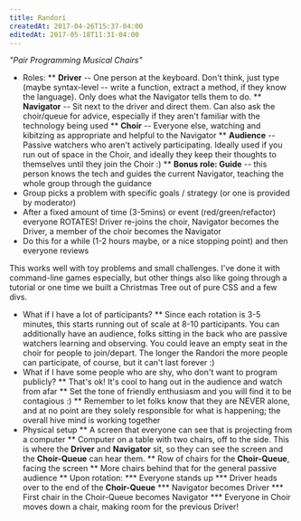 ```yaml
---
title: Randori
createdAt: 2017-04-26T15:37-04:00
editedAt: 2017-05-18T11:31-04:00
---
```


<i>"Pair Programming Musical Chairs"</i>

* Roles:
** <b>Driver</b> -- One person at the keyboard. Don't think, just type (maybe syntax-level -- write a function, extract a method, if they know the language). Only does what the Navigator tells them to do.
** <b>Navigator</b> -- Sit next to the driver and direct them. Can also ask the choir/queue for advice, especially if they aren't familiar with the technology being used
** <b>Choir</b> -- Everyone else, watching and kibitzing as appropriate and helpful to the Navigator
** <b>Audience</b> -- Passive watchers who aren't actively participating. Ideally used if you run out of space in the Choir, and ideally they keep their thoughts to themselves until they join the Choir :)
** <b>Bonus role: Guide</b> -- this person knows the tech and guides the current Navigator, teaching the whole group through the guidance
* Group picks a problem with specific goals / strategy (or one is provided by moderator)
* After a fixed amount of time (3-5mins) or event (red/green/refactor) everyone ROTATES! Driver re-joins the choir, Navigator becomes the Driver, a member of the choir becomes the Navigator
* Do this for a while (1-2 hours maybe, or a nice stopping point) and then everyone reviews

This works well with toy problems and small challenges. I've done it with command-line games especially, but other things also like going through a tutorial or one time we built a Christmas Tree out of pure CSS and a few divs.

* What if I have a lot of participants?
** Since each rotation is 3-5 minutes, this starts running out of scale at 8-10 participants. You can additionally have an audience, folks sitting in the back who are passive watchers learning and observing. You could leave an empty seat in the choir for people to join/depart. The longer the Randori the more people can participate, of course, but it can't last forever :)
* What if I have some people who are shy, who don't want to program publicly?
** That's ok! It's cool to hang out in the audience and watch from afar
** Set the tone of friendly enthusiasm and you will find it to be contagious :)
** Remember to let folks know that they are NEVER alone, and at no point are they solely responsible for what is happening; the overall hive mind is working together
* Physical setup
** A screen that everyone can see that is projecting from a computer
** Computer on a table with two chairs, off to the side. This is where the <b>Driver</b> and <b>Navigator</b> sit, so they can see the screen and the <b>Choir-Queue</b> can hear them.
** Row of chairs for the <b>Choir-Queue</b>, facing the screen
** More chairs behind that for the general passive audience
** Upon rotation:
*** Everyone stands up
*** Driver heads over to the end of the <b>Choir-Queue</b>
*** Navigator becomes Driver
*** First chair in the Choir-Queue becomes Navigator
*** Everyone in Choir moves down a chair, making room for the previous Driver!

